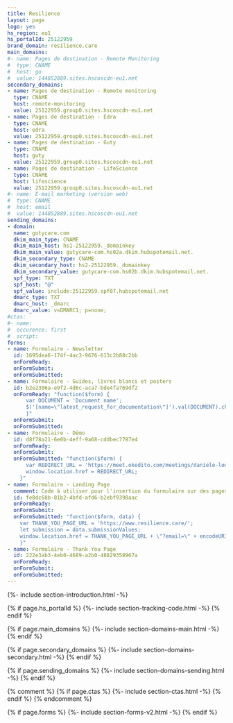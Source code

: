 ```yaml
---
title: Resilience
layout: page
logo: yes
hs_region: eu1
hs_portalId: 25122959
brand_domain: resilience.care
main_domains:
#- name: Pages de destination - Remote Monitoring
#  type: CNAME
#  host: go
#  value: 144852889.sites.hscoscdn-eu1.net
secondary_domains:
- name: Pages de destination - Remote monitoring
  type: CNAME
  host: remote-monitoring
  value: 25122959.group0.sites.hscoscdn-eu1.net
- name: Pages de destination - Edra
  type: CNAME
  host: edra
  value: 25122959.group0.sites.hscoscdn-eu1.net
- name: Pages de destination - Guty
  type: CNAME
  host: guty
  value: 25122959.group0.sites.hscoscdn-eu1.net
- name: Pages de destination - LifeScience
  type: CNAME
  host: lifescience
  value: 25122959.group0.sites.hscoscdn-eu1.net
#- name: E-mail marketing (version web)
#  type: CNAME
#  host: email
#  value: 144852889.sites.hscoscdn-eu1.net
sending_domains:
- domain:
  name: gutycare.com
  dkim_main_type: CNAME
  dkim_main_host: hs1-25122959._domainkey
  dkim_main_value: gutycare-com.hs02a.dkim.hubspotemail.net.
  dkim_secondary_type: CNAME
  dkim_secondary_host: hs2-25122959._domainkey
  dkim_secondary_value: gutycare-com.hs02b.dkim.hubspotemail.net.
  spf_type: TXT
  spf_host: "@"
  spf_value: include:25122959.spf07.hubspotemail.net
  dmarc_type: TXT
  dmarc_host: _dmarc
  dmarc_value: v=DMARC1; p=none;
#ctas:
#- name:
#  occurence: first
#  script:
forms:
- name: Formulaire - Newsletter
  id: 1695dea6-174f-4ac3-9676-613c2b88c2bb
  onFormReady: 
  onFormSubmit:
  onFormSubmitted:
- name: Formulaire - Guides, livres blancs et posters
  id: b2e2306a-e9f2-4d6c-aca7-bde4fa769df2
  onFormReady: "function($form) {
      var DOCUMENT = 'Document name';
      $('[name=\"latest_request_for_documentation\"]').val(DOCUMENT).change();
      }"
  onFormSubmit:
  onFormSubmitted:
- name: Formulaire - Démo
  id: d8f78a21-6e0b-4eff-9a68-cddbec7787e4
  onFormReady: 
  onFormSubmit:
  onFormSubmitted: "function($form) {
      var REDIRECT_URL = 'https://meet.okedito.com/meetings/daniele-lodola/30-minutes';
      window.location.href = REDIRECT_URL;
    }"
- name: Formulaire - Landing Page
  comment: Code à utiliser pour l'insertion du formulaire sur des pages hors HubSpot. Pour l'insertion de ce formulaire sur une landing page HubSpot, utiliser le module natif adapté. La variable "THANK_YOU_PAGE_URL" est à modifier en fonction de l'url de la page de remerciements choisie (page sur laquelle le formulaire de surqualification sera insérée).
  id: fe8dc68b-81b2-4bfd-afd6-b2ebf9398aac
  onFormReady: 
  onFormSubmit:
  onFormSubmitted: "function($form, data) {
    var THANK_YOU_PAGE_URL = 'https://www.resilience.care/';
    let submission = data.submissionValues; 
    window.location.href = THANK_YOU_PAGE_URL + \"?email=\" + encodeURIComponent(submission.email);
    }"
- name: Formulaire - Thank You Page
  id: 222e3ab3-4eb0-4689-a2b0-48829358967a
  onFormReady: 
  onFormSubmit:
  onFormSubmitted:
---
```


{%- include section-introduction.html -%}

{% if page.hs_portalId %}
    {%- include section-tracking-code.html -%}
{% endif %}

{% if page.main_domains %}
    {%- include section-domains-main.html -%}
{% endif %}

{% if page.secondary_domains %}
    {%- include section-domains-secondary.html -%}
{% endif %}

{% if page.sending_domains %}
    {%- include section-domains-sending.html -%}
{% endif %}

{% comment %}
{% if page.ctas %}
    {%- include section-ctas.html -%}
{% endif %}
{% endcomment %}

{% if page.forms %}
    {%- include section-forms-v2.html -%}
{% endif %}